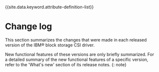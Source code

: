 
{{site.data.keyword.attribute-definition-list}}

# Change log

This section summarizes the changes that were made in each released version of the IBM® block storage CSI driver.

New functional features of these versions are only briefly summarized. For a detailed summary of the new functional features of a specific version, refer to the 'What's new' section of its release notes. {: note}

